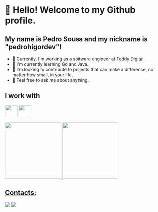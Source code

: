 # 👋 Hello! Welcome to my Github profile.
## My name is Pedro Sousa and my nickname is "pedrohigordev"!

- 🔭 Currently, I'm working as a software engineer at Teddy Digital.
- 🌱 I'm currently learning Go and Java.
- 👯 I'm looking to contribute to projects that can make a difference, no matter how small, in your life.
- 💬 Feel free to ask me about anything.

## I work with

<img src="https://cdn.jsdelivr.net/gh/devicons/devicon@latest/icons/docker/docker-original.svg" width="40" height="40" />  <img src="https://cdn.jsdelivr.net/gh/devicons/devicon@latest/icons/nodejs/nodejs-original-wordmark.svg" width="40" height="40" />
          

<div>
<a href="https://github.com/pedrohigordev">
<img loading="lazy" height="180em" src="https://github-readme-stats.vercel.app/api/top-langs/?username=pedrohigordev&layout=compact&langs_count=7&theme=dracula"/>
<img loading="lazy" height="180em" src="https://github-readme-stats.vercel.app/api?username=pedrohigordev&show_icons=true&theme=dracula&include_all_commits=true&count_private=true"/>
</div>

## Contacts:

<div>
<a href = "mailto:pedrohigor.dev@gmail.com"><img loading="lazy" src="https://img.shields.io/badge/Gmail-D14836?style=for-the-badge&logo=gmail&logoColor=white" target="_blank"></a>
<a href="https://www.linkedin.com/in/pedrohigor/" target="_blank"><img loading="lazy" src="https://img.shields.io/badge/-LinkedIn-%230077B5?style=for-the-badge&logo=linkedin&logoColor=white" target="_blank"></a>   
</div>

